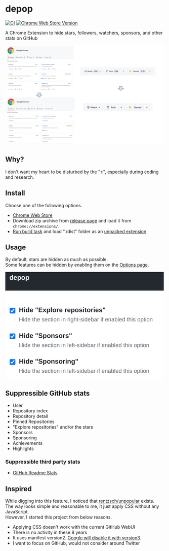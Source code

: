 # depop

[![CI](https://github.com/kachick/depop/actions/workflows/ci.yml/badge.svg?branch=main)](https://github.com/kachick/depop/actions/workflows/ci.yml?query=event%3Apush++)
[![Chrome Web Store Version](https://img.shields.io/chrome-web-store/v/bblbchjekobacogfioehogggccfagkmk?style=flat&logo=googlechrome&color=%231a73e8)](https://chromewebstore.google.com/detail/depop/bblbchjekobacogfioehogggccfagkmk)

A Chrome Extension to hide stars, followers, watchers, sponsors, and other stats on GitHub

![Screen Shot](assets/screenshots/overview.png)

## Why?

I don't want my heart to be disturbed by the "±", especially during coding and research.

## Install

Choose one of the following options.

- [Chrome Web Store](https://chromewebstore.google.com/detail/depop/bblbchjekobacogfioehogggccfagkmk)
- Download zip archive from [release page](https://github.com/kachick/depop/releases) and load it from `chrome://extensions/`.
- [Run build task](CONTRIBUTING.md) and load "./dist" folder as an [unpacked extension](https://developer.chrome.com/docs/extensions/mv3/getstarted/development-basics/#load-unpacked)

## Usage

By default, stars are hidden as much as possible.\
Some features can be hidden by enabling them on the [Options page](https://developer.chrome.com/docs/extensions/mv3/options/).

![Screen Shot](assets/screenshots/options.png)

## Suppressible GitHub stats

- User
- Repository index
- Repository detail
- Pinned Repositories
- "Explore repositories" and/or the stars
- Sponsors
- Sponsoring
- Achievements
- Highlights

### Suppressible third party stats

- [GitHub Readme Stats](https://github.com/anuraghazra/github-readme-stats)

## Inspired

While digging into this feature, I noticed that
[rentzsch/unpopular](https://github.com/rentzsch/unpopular/tree/863963e26c1a758a53eb33747e0fec6f26ac130d)
exists.\
The way looks simple and reasonable to me, it just apply CSS without any
JavaScript.\
However, I started this project from below reasons.

- Applying CSS doesn't work with the current GitHub WebUI
- There is no activity in these 8 years
- It uses manifest version2.
  [Google will disable it with version3](https://developer.chrome.com/docs/extensions/mv3/mv2-sunset/).
- I want to focus on GitHub, would not consider around Twitter
